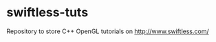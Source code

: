 swiftless-tuts
==============

Repository to store C++ OpenGL tutorials on http://www.swiftless.com/
